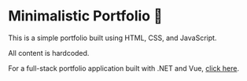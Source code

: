 # Minimalistic Portfolio 💫

This is a simple portfolio built using HTML, CSS, and JavaScript.

All content is hardcoded.

For a full-stack portfolio application built with .NET and Vue, [click here](https://github.com/SaraRasoulian/DotNet-WebAPI-Vue-Portfolio/tree/main).
